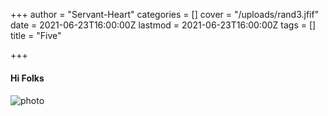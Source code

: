 +++
author = "Servant-Heart"
categories = []
cover = "/uploads/rand3.jfif"
date = 2021-06-23T16:00:00Z
lastmod = 2021-06-23T16:00:00Z
tags = []
title = "Five"

+++
#### **Hi Folks**

#### 

![photo](https://source.unsplash.com/user/lawaritao)